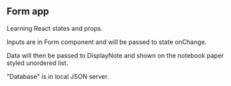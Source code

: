## Form app

Learning React states and props.

Inputs are in Form component and will be passed to state onChange.

Data will then be passed to DisplayNote and shown on the notebook paper styled unordered list.

"Database" is in local JSON server.
